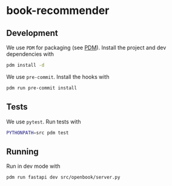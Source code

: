 # book-recommender

## Development

We use `PDM` for packaging (see [PDM](https://pdm-project.org/latest/)). Install the project and dev dependencies with

```bash
pdm install -d
```

We use `pre-commit`. Install the hooks with

```bash
pdm run pre-commit install
```

## Tests

We use `pytest`. Run tests with

```bash
PYTHONPATH=src pdm test
```

## Running

Run in dev mode with

```bash
pdm run fastapi dev src/openbook/server.py
```
